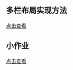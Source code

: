 ## 多栏布局实现方法
[点击查看](https://tianyuny.github.io/IFE/lingjichuxueyuan/task7and8/layout.html)
## 小作业
[点击查看](https://tianyuny.github.io/IFE/lingjichuxueyuan/task7and8/)
